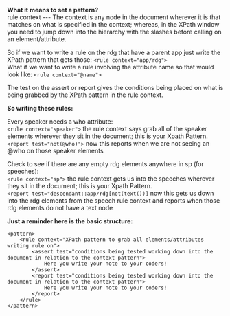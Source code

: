 **What it means to set a pattern?**  
rule context --- The context is any node in the document wherever it is that matches on what is specified in the context; whereas, in the XPath window you need to jump down into the hierarchy with the slashes before calling on an element/attribute.  
  
So if we want to write a rule on the rdg that have a parent app just write the XPath pattern that gets those: `<rule context="app/rdg">`  
What if we want to write a rule involving the attribute name so that would look like: `<rule context="@name">`  
  
The test on the assert or report gives the conditions being placed on what is being grabbed by the XPath pattern in the rule context.  
  
**So writing these rules:**  
  
Every speaker needs a who attribute:  
`<rule context="speaker">` the rule context says grab all of the speaker elements wherever they sit in the document; this is your Xpath Pattern.  
`<report test="not(@who)">` now this reports when we are not seeing an @who on those speaker elements  
  
  
Check to see if there are any empty rdg elements anywhere in sp (for speeches):  
`<rule context="sp">` the rule context gets us into the speeches wherever they sit in the document; this is your Xpath Pattern.  
`<report test="descendant::app/rdg[not(text())]` now this gets us down into the rdg elements from the speech rule context and reports when those rdg elements do not have a text node

**Just a reminder here is the basic structure:**

````
<pattern>
    <rule context="XPath pattern to grab all elements/attributes writing rule on">
        <assert test="conditions being tested working down into the document in relation to the context pattern">
            Here you write your note to your coders!
        </assert> 
        <report test="conditions being tested working down into the document in relation to the context pattern">
            Here you write your note to your coders!
        </report> 
    </rule>
</pattern> 
````
